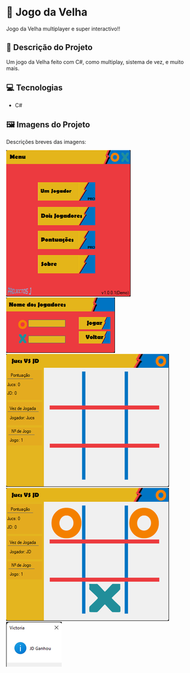# 🚀 Jogo da Velha

Jogo da Velha multiplayer e super interactivo!!

## 📝 Descrição do Projeto

Um jogo da Velha feito com C#, como multiplay, sistema de vez, e muito mais.

## 💻 Tecnologias

  - C#

## 🖼️ Imagens do Projeto

Descrições breves das imagens:

![Captura de Tela 1](https://github.com/JucianoSilva153/XvsBola/blob/main/ScreenShots/X%20vs%20O%20_%20Menu%2002_12_2023%2013_00_17.png?raw=true)
![Captura de Tela 2](https://github.com/JucianoSilva153/XvsBola/blob/main/ScreenShots/X%20vs%20O%20_%20Nome%20dos%20Jogadores%2002_12_2023%2013_00_26.png?raw=true)
![Captura de Tela 2](https://github.com/JucianoSilva153/XvsBola/blob/main/ScreenShots/X%20vs%20O%2002_12_2023%2013_00_43.png?raw=true)
![Captura de Tela 2](https://github.com/JucianoSilva153/XvsBola/blob/main/ScreenShots/X%20vs%20O%2002_12_2023%2013_00_55.png?raw=true)
![Captura de Tela 2](https://github.com/JucianoSilva153/XvsBola/blob/main/ScreenShots/X%20vs%20O%2002_12_2023%2013_01_16.png?raw=true)
